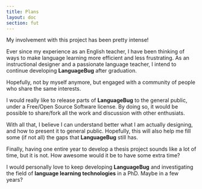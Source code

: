 ```yaml
---
title: Plans
layout: doc
section: fut
---
```


My involvement with this project has been pretty intense!

Ever since my experience as an English teacher, I have been thinking of ways to make language learning more efficient and less frustrating. As an instructional designer and a passionate language teacher, I intend to continue developing **LanguageBug** after graduation.

Hopefully, not by myself anymore, but engaged with a community of people who share the same interests.

I would really like to release parts of **LanguageBug** to the general public, under a Free/Open Source Software license. By doing so, it would be possible to share/fork all the work and discussion with other enthusiats.

With all that, I believe I can understand better what I am actually designing, and how to present it to general public. Hopefully, this will also help me fill some (if not all) the gaps that **LanguageBug** still has.

Finally, having one entire year to develop a thesis project sounds like a lot of time, but it is not. How awesome would it be to have some extra time? 

I would personally love to keep developing **LanguageBug** and investigating the field of **language learning technologies** in a PhD. Maybe in a few years?